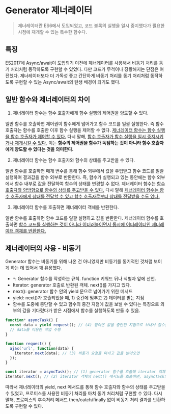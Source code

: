 # Generator 제너레이터

> 제너레이터란 ES6에서 도입되었고, 코드 블록의 실행을 일시 중지했다가 필요한 시점에 재개할 수 있는 특수한 함수다.

## 특징

ES2017에 Async/await이 도입되기 이전에 제너레이터를 사용해서 비동기 처리를 동기 처리처럼 동작하도록 구현할 수 있었다. 다만 코드가 무척이나 장황해지는 단점은 여전했다. 제너레이터보다 더 가독성 좋고 간단하게 비동기 처리를 동기 처리처럼 동작하도록 구현할 수 있는 Async/await의 탄생 배경이 되기도 했다.

## 일반 함수와 제너레이터의 차이

1. 제너레이터 함수는 함수 호출자에게 함수 실행의 제어권을 양도할 수 있다.

일반 함수를 호출하면 제어권이 함수에게 넘어가고 함수 코드를 일괄 실행한다. 즉 함수 호출자는 함수를 호출한 이후 함수 실행을 제어할 수 없다. <u>제너레이터 함수는 함수 실행을 함수 호출자가 제어할 수 있다.</u> 다시 말해, <u>함수 호출자가 함수 실행을 일시 중지시키거나 재개시킬 수 있다.</u> 이는 **함수의 제어권을 함수가 독점하는 것이 아니라 함수 호출자에게 양도할 수 있다는 것을 의미한다.**

2. 제너레이터 함수는 함수 호출자와 함수의 상태를 주고받을 수 있다.

일반 함수를 호출하면 매개 변수를 통해 함수 외부에서 값을 주입받고 함수 코드를 일괄 실행하여 결과값을 함수 외부로 반환한다.
즉, 함수가 실행되고 있는 동안에는 함수 외부에서 함수 내부로 값을 전달하여 함수의 상태를 변경할 수 없다. 제너레이터 함수는 <u>함수 호출자와 양방향으로 함수의 상태를 주고받을 수 있다.</u> 다시 말해 <u>제너레이터 함수는 함수 호출자에게 상태를 전달할 수 있고 함수 호출자로부터 상태를 전달받을 수도 있다.</u>

3. 제너레이터 함수를 호출하면 제너레이터 객체를 반환한다.

일반 함수를 호출하면 함수 코드를 일괄 실행하고 값을 반환한다. 제너레이터 함수를 호출하면 <u>함수 코드를 실행하는 것이 아니라 이터러블이면서 동시에 이터레이터인 제너레이터 객체를 반환한다.</u>

## 제너레이터의 사용 - 비동기

Generator 함수는 비동기를 위해 나온 건 아니었지만 비동기를 동기적인 것처럼 보이게 하는 데 있어서 꽤 유용했다.

- `*`: Generator 함수를 작성하는 규칙. function 키워드 뒤나 식별자 앞에 선언.
- Iterator: generator 호출로 반환된 객체. next()를 가지고 있다.
- next(): generator 함수 안의 yield 문으로 넘어가기 위한 메서드
- yield: next()가 호출되었을 때, 1) 중간에 멈추고 2) 데이터를 받는 지점
- 함수를 도중에 중단할 수 있고 함수의 중간 지점에 값을 보낼 수 있다는 특징으로 외부의 값을 기다렸다가 받은 시점에서 함수를 실행하도록 만들 수 있음.

```js
function* asyncTask() {
  const data = yield request(); // (4) 받아온 값을 중단된 지점으로 보내서 함수를 다시 진행
  // data를 이용한 작업 수행
}

function request() {
  ajax('url', function(data) {
    iterator.next(data); // (3) 비동기 요청을 마치고 값을 받아오면
  });
}

const iterator = asyncTask(); // (1) generator 함수를 호출해 iterator 객체 반환
iterator.next(); // (2) iterator 객체의 next() 메서드를 호출하면, asyncTask의 함수의 로직을 실행하다가 첫 번째 yield문 뒤에 있는 request()를 호출하고 함수 중단
```

따라서 제너레이터의 yield, next 메서드를 통해 함수 호출자와 함수의 상태를 주고받을 수 있었고, 프로미스를 사용한 비동기 처리를 마치 동기 처리처럼 구현할 수 있다. 다시 말해, 프로미스의 후속처리 메서드 then/catch/finally 없이 비동기 처리 결과를 반환하도록 구현할 수 있다. 
